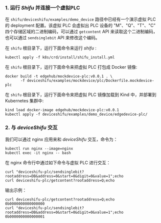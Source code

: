 ### 1. 运行 *Shifu* 并连接一个虚拟PLC
在 `shifu/deviceshifu/examples/demo_device` 路径中已经有一个演示虚拟 PLC 的 deployment 配置。该虚拟 PLC 会虚拟出 PLC 设备的 "M"、"Q"、"T"、"C" 四个存储区域的二进制编码，可以通过 `getcontent` API 来读取这个二进制编码，也可以通过 `sendsinglebit` API 来修改这个编码。

在 `shifu` 根目录下，运行下面命令来运行 *shifu* :

```
kubectl apply -f k8s/crd/install/shifu_install.yml
```
在 `shifu` 根目录下，运行下面命令来把虚拟 PLC 打包成 Docker 镜像:

```
docker build -t edgehub/mockdevice-plc:v0.0.1 . \
       -f deviceshifu/examples/mockdevice/plc/Dockerfile.mockdevice-plc
```
在 `shifu` 根目录下，运行下面命令来把虚拟 PLC 镜像加载到 Kind 中，并部署到 Kubernetes 集群中:

```
kind load docker-image edgehub/mockdevice-plc:v0.0.1
kubectl apply -f deviceshifu/examples/demo_device/edgedevice-plc/
```
### 2. 与 *deviceShifu* 交互
我们可以通过 nginx 应用来和 *deviceShifu* 交互，命令为：

```
kubectl run nginx --image=nginx
kubectl exec -it nginx -- bash
```
在 nginx 命令行中通过如下命令与虚拟 PLC 进行交互：

```
curl "deviceshifu-plc/sendsinglebit?rootaddress=DB&address=0&start=0&digit=0&value=1";echo 
curl deviceshifu-plc/getcontent?rootaddress=Q;echo 
```
输出示例：

```
curl deviceshifu-plc/getcontent?rootaddress=Q;echo 
0b0000000000000000
curl "deviceshifu-plc/sendsinglebit?rootaddress=DB&address=0&start=0&digit=0&value=1";echo 
0b0000000000000001 
```
